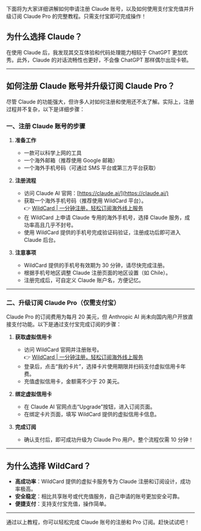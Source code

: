 下面将为大家详细讲解如何申请注册 Claude 账号，以及如何使用支付宝充值并升级订阅 Claude Pro 的完整教程。只需支付宝即可完成操作！

## 为什么选择 Claude？

在使用 Claude 后，我发现其交互体验和代码处理能力相较于 ChatGPT 更加优秀。此外，Claude 的对话流畅性也更好，不会像 ChatGPT 那样偶尔出现卡顿。

---

## 如何注册 Claude 账号并升级订阅 Claude Pro？

尽管 Claude 的功能强大，但许多人对如何注册和使用还不太了解。实际上，注册过程并不复杂，以下是详细步骤：

### 一、注册 Claude 账号的步骤

1. **准备工作**  
   - 一款可以科学上网的工具  
   - 一个海外邮箱（推荐使用 Google 邮箱）  
   - 一个海外手机号码（可通过 SMS 平台或第三方平台获取）

2. **注册流程**  
   - 访问 Claude AI 官网：[https://claude.ai/](https://claude.ai/)  
   - 获取一个海外手机号码（推荐使用 WildCard 平台）。  
     👉 [WildCard | 一分钟注册，轻松订阅海外线上服务](https://bit.ly/bewildcard)  
   - 在 WildCard 上申请 Claude 专用的海外手机号，选择 Claude 服务，成功率高且几乎不封号。  
   - 使用 WildCard 提供的手机号完成验证码验证，注册成功后即可进入 Claude 后台。

3. **注意事项**  
   - WildCard 提供的手机号有效期为 30 分钟，请尽快完成注册。  
   - 根据手机号地区调整 Claude 注册页面的地区设置（如 Chile）。  
   - 注册完成后，可自定义 Claude 账户名，方便记忆。

---

### 二、升级订阅 Claude Pro（仅需支付宝）

Claude Pro 的订阅费用为每月 20 美元，但 Anthropic AI 尚未向国内用户开放直接支付功能。以下是通过支付宝完成订阅的步骤：

1. **获取虚拟信用卡**  
   - 访问 WildCard 官网并注册账号。  
     👉 [WildCard | 一分钟注册，轻松订阅海外线上服务](https://bit.ly/bewildcard)  
   - 登录后，点击“我的卡片”，选择卡片使用期限并扫码支付虚拟信用卡年费。  
   - 充值虚拟信用卡，金额需不少于 20 美元。

2. **绑定虚拟信用卡**  
   - 在 Claude AI 官网点击“Upgrade”按钮，进入订阅页面。  
   - 在绑定卡片页面，填写 WildCard 提供的虚拟信用卡信息。

3. **完成订阅**  
   - 确认支付后，即可成功升级为 Claude Pro 用户。整个流程仅需 10 分钟！

---

## 为什么选择 WildCard？

- **高成功率**：WildCard 提供的虚拟卡服务专为 Claude 注册和订阅设计，成功率极高。  
- **安全稳定**：相比共享账号或代充值服务，自己申请的账号更加安全可靠。  
- **便捷支付**：支持支付宝充值，操作简单。

---

通过以上教程，你可以轻松完成 Claude 账号的注册和 Pro 订阅。赶快试试吧！